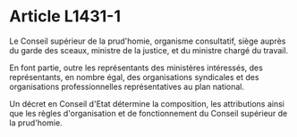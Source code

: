 # Article L1431-1

Le Conseil supérieur de la prud'homie, organisme consultatif, siège auprès du garde des sceaux, ministre de la justice, et du ministre chargé du travail.

En font partie, outre les représentants des ministères intéressés, des représentants, en nombre égal, des organisations syndicales et des organisations professionnelles représentatives au plan national.

Un décret en Conseil d'Etat détermine la composition, les attributions ainsi que les règles d'organisation et de fonctionnement du Conseil supérieur de la prud'homie.